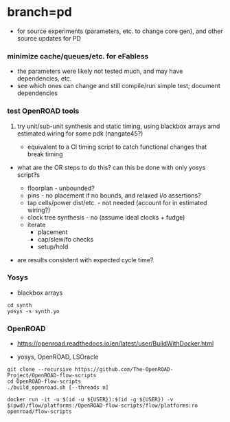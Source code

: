# branch=pd

* for source experiments (parameters, etc. to change core gen), and other source updates for PD

### minimize cache/queues/etc. for eFabless

* the parameters were likely not tested much, and may have dependencies, etc.
* see which ones can change and still compile/run simple test; document dependencies

### test OpenROAD tools

1. try unit/sub-unit synthesis and static timing, using blackbox arrays amd estimated wiring for some pdk (nangate45?)

   * equivalent to a CI timing script to catch functional changes that break timing

* what are the OR steps to do this?  can this be done with only yosys script?s

   * floorplan - unbounded?
   * pins - no placement if no bounds, and relaxed i/o assertions?
   * tap cells/power dist/etc. - not needed (account for in estimated wiring?)
   * clock tree synthesis - no (assume ideal clocks + fudge)
   * iterate
      * placement
      * cap/slew/fo checks
      * setup/hold

* are results consistent with expected cycle time?

### Yosys

* blackbox arrays

```
cd synth
yosys -s synth.yo
```

### OpenROAD

* https://openroad.readthedocs.io/en/latest/user/BuildWithDocker.html

* yosys, OpenROAD, LSOracle

```
git clone --recursive https://github.com/The-OpenROAD-Project/OpenROAD-flow-scripts
cd OpenROAD-flow-scripts
./build_openroad.sh [--threads n]
```

```
docker run -it -u $(id -u ${USER}):$(id -g ${USER}) -v $(pwd)/flow/platforms:/OpenROAD-flow-scripts/flow/platforms:ro openroad/flow-scripts
```


